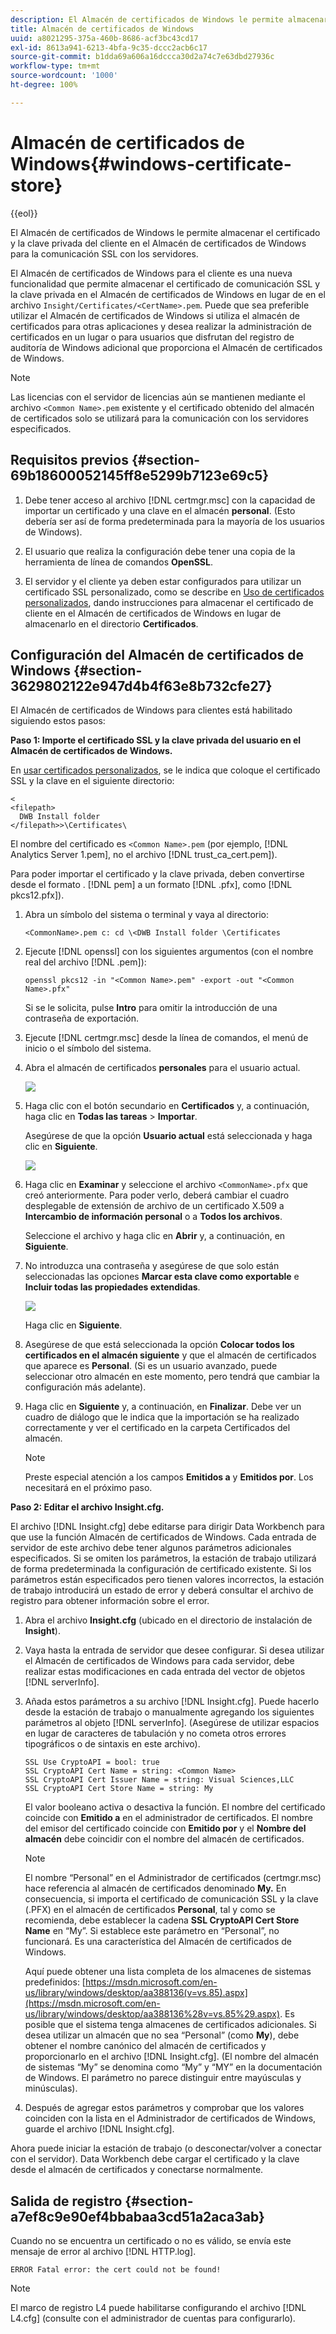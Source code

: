 ```yaml
---
description: El Almacén de certificados de Windows le permite almacenar el certificado y la clave privada del cliente en el Almacén de certificados de Windows para la comunicación SSL con los servidores.
title: Almacén de certificados de Windows
uuid: a8021295-375a-460b-8686-acf3bc43cd17
exl-id: 8613a941-6213-4bfa-9c35-dccc2acb6c17
source-git-commit: b1dda69a606a16dccca30d2a74c7e63dbd27936c
workflow-type: tm+mt
source-wordcount: '1000'
ht-degree: 100%

---
```


# Almacén de certificados de Windows{#windows-certificate-store}

{{eol}}

El Almacén de certificados de Windows le permite almacenar el certificado y la clave privada del cliente en el Almacén de certificados de Windows para la comunicación SSL con los servidores.

El Almacén de certificados de Windows para el cliente es una nueva funcionalidad que permite almacenar el certificado de comunicación SSL y la clave privada en el Almacén de certificados de Windows en lugar de en el archivo `Insight/Certificates/<CertName>.pem`. Puede que sea preferible utilizar el Almacén de certificados de Windows si utiliza el almacén de certificados para otras aplicaciones y desea realizar la administración de certificados en un lugar o para usuarios que disfrutan del registro de auditoría de Windows adicional que proporciona el Almacén de certificados de Windows.

>[!NOTE]
>
>Las licencias con el servidor de licencias aún se mantienen mediante el archivo `<Common Name>.pem` existente y el certificado obtenido del almacén de certificados solo se utilizará para la comunicación con los servidores especificados.

## Requisitos previos {#section-69b18600052145ff8e5299b7123e69c5}

1. Debe tener acceso al archivo [!DNL certmgr.msc] con la capacidad de importar un certificado y una clave en el almacén **personal**. (Esto debería ser así de forma predeterminada para la mayoría de los usuarios de Windows).

1. El usuario que realiza la configuración debe tener una copia de la herramienta de línea de comandos **OpenSSL**.
1. El servidor y el cliente ya deben estar configurados para utilizar un certificado SSL personalizado, como se describe en [Uso de certificados personalizados](../../../../../home/c-inst-svr/c-install-ins-svr/t-install-proc-inst-svr-dpu/c-dnld-dgtl-cert/using-custom-certificates-dwb.md#concept-ee6a9b5015f84a0ba64a11428b0a72dd), dando instrucciones para almacenar el certificado de cliente en el Almacén de certificados de Windows en lugar de almacenarlo en el directorio **Certificados**.

## Configuración del Almacén de certificados de Windows {#section-3629802122e947d4b4f63e8b732cfe27}

El Almacén de certificados de Windows para clientes está habilitado siguiendo estos pasos:

**Paso 1: Importe el certificado SSL y la clave privada del usuario en el Almacén de certificados de Windows.**

En [usar certificados personalizados](../../../../../home/c-inst-svr/c-install-ins-svr/t-install-proc-inst-svr-dpu/c-dnld-dgtl-cert/using-custom-certificates-dwb.md#concept-ee6a9b5015f84a0ba64a11428b0a72dd), se le indica que coloque el certificado SSL y la clave en el siguiente directorio:

```
< 
<filepath>
  DWB Install folder 
</filepath>>\Certificates\
```

El nombre del certificado es `<Common Name>.pem` (por ejemplo, [!DNL Analytics Server 1.pem], no el archivo [!DNL trust_ca_cert.pem]).

Para poder importar el certificado y la clave privada, deben convertirse desde el formato . [!DNL pem] a un formato [!DNL .pfx], como [!DNL pkcs12.pfx]).

1. Abra un símbolo del sistema o terminal y vaya al directorio:

   ```
   <CommonName>.pem c: cd \<DWB Install folder \Certificates
   ```

1. Ejecute [!DNL openssl] con los siguientes argumentos (con el nombre real del archivo [!DNL .pem]):

   ```
   openssl pkcs12 -in "<Common Name>.pem" -export -out "<Common Name>.pfx"
   ```

   Si se le solicita, pulse **Intro** para omitir la introducción de una contraseña de exportación.

1. Ejecute [!DNL certmgr.msc] desde la línea de comandos, el menú de inicio o el símbolo del sistema.
1. Abra el almacén de certificados **personales** para el usuario actual.

   ![](assets/6_5_crypto_api_0.png)

1. Haga clic con el botón secundario en **Certificados** y, a continuación, haga clic en **Todas las tareas** > **Importar**.

   Asegúrese de que la opción **Usuario actual** está seleccionada y haga clic en **Siguiente**.

   ![](assets/6_5_crypto_api_4.png)

1. Haga clic en **Examinar** y seleccione el archivo `<CommonName>.pfx` que creó anteriormente. Para poder verlo, deberá cambiar el cuadro desplegable de extensión de archivo de un certificado X.509 a **Intercambio de información personal** o a **Todos los archivos**.

   Seleccione el archivo y haga clic en **Abrir** y, a continuación, en **Siguiente**.

1. No introduzca una contraseña y asegúrese de que solo están seleccionadas las opciones **Marcar esta clave como exportable** e **Incluir todas las propiedades extendidas**.

   ![](assets/6_5_crypto_api_3.png)

   Haga clic en **Siguiente**.

1. Asegúrese de que está seleccionada la opción **Colocar todos los certificados en el almacén siguiente** y que el almacén de certificados que aparece es **Personal**. (Si es un usuario avanzado, puede seleccionar otro almacén en este momento, pero tendrá que cambiar la configuración más adelante).

1. Haga clic en **Siguiente** y, a continuación, en **Finalizar**. Debe ver un cuadro de diálogo que le indica que la importación se ha realizado correctamente y ver el certificado en la carpeta Certificados del almacén.

   >[!NOTE]
   >
   >Preste especial atención a los campos **Emitidos a** y **Emitidos por**. Los necesitará en el próximo paso.

**Paso 2: Editar el archivo Insight.cfg.**

El archivo [!DNL Insight.cfg] debe editarse para dirigir Data Workbench para que use la función Almacén de certificados de Windows. Cada entrada de servidor de este archivo debe tener algunos parámetros adicionales especificados. Si se omiten los parámetros, la estación de trabajo utilizará de forma predeterminada la configuración de certificado existente. Si los parámetros están especificados pero tienen valores incorrectos, la estación de trabajo introducirá un estado de error y deberá consultar el archivo de registro para obtener información sobre el error.

1. Abra el archivo **Insight.cfg** (ubicado en el directorio de instalación de **Insight**).

1. Vaya hasta la entrada de servidor que desee configurar. Si desea utilizar el Almacén de certificados de Windows para cada servidor, debe realizar estas modificaciones en cada entrada del vector de objetos [!DNL serverInfo].
1. Añada estos parámetros a su archivo [!DNL Insight.cfg]. Puede hacerlo desde la estación de trabajo o manualmente agregando los siguientes parámetros al objeto [!DNL serverInfo]. (Asegúrese de utilizar espacios en lugar de caracteres de tabulación y no cometa otros errores tipográficos o de sintaxis en este archivo).

   ```
   SSL Use CryptoAPI = bool: true  
   SSL CryptoAPI Cert Name = string: <Common Name>  
   SSL CryptoAPI Cert Issuer Name = string: Visual Sciences,LLC  
   SSL CryptoAPI Cert Store Name = string: My 
   ```

   El valor booleano activa o desactiva la función. El nombre del certificado coincide con **Emitido a** en el administrador de certificados. El nombre del emisor del certificado coincide con **Emitido por** y el **Nombre del almacén** debe coincidir con el nombre del almacén de certificados.

   >[!NOTE]
   >
   >El nombre “Personal” en el Administrador de certificados (certmgr.msc) hace referencia al almacén de certificados denominado **My.** En consecuencia, si importa el certificado de comunicación SSL y la clave (.PFX) en el almacén de certificados **Personal**, tal y como se recomienda, debe establecer la cadena **SSL CryptoAPI Cert Store Name** en “My”. Si establece este parámetro en “Personal”, no funcionará. Es una característica del Almacén de certificados de Windows.

   Aquí puede obtener una lista completa de los almacenes de sistemas predefinidos: [https://msdn.microsoft.com/en-us/library/windows/desktop/aa388136(v=vs.85).aspx](https://msdn.microsoft.com/en-us/library/windows/desktop/aa388136%28v=vs.85%29.aspx). Es posible que el sistema tenga almacenes de certificados adicionales. Si desea utilizar un almacén que no sea “Personal” (como **My**), debe obtener el nombre canónico del almacén de certificados y proporcionarlo en el archivo [!DNL Insight.cfg]. (El nombre del almacén de sistemas “My” se denomina como “My” y “MY” en la documentación de Windows. El parámetro no parece distinguir entre mayúsculas y minúsculas).

1. Después de agregar estos parámetros y comprobar que los valores coinciden con la lista en el Administrador de certificados de Windows, guarde el archivo [!DNL Insight.cfg].

Ahora puede iniciar la estación de trabajo (o desconectar/volver a conectar con el servidor). Data Workbench debe cargar el certificado y la clave desde el almacén de certificados y conectarse normalmente.

## Salida de registro {#section-a7ef8c9e90ef4bbabaa3cd51a2aca3ab}

Cuando no se encuentra un certificado o no es válido, se envía este mensaje de error al archivo [!DNL HTTP.log].

```
ERROR Fatal error: the cert could not be found!
```

>[!NOTE]
>
>El marco de registro L4 puede habilitarse configurando el archivo [!DNL L4.cfg] (consulte con el administrador de cuentas para configurarlo).
